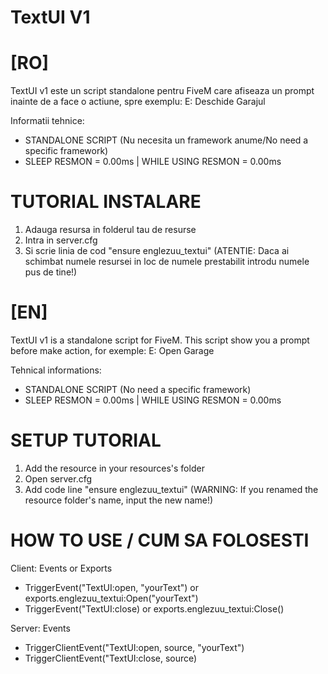 # TextUI V1 
# [RO] 

TextUI v1 este un script standalone pentru FiveM care afiseaza un prompt inainte de a face o actiune, spre exemplu: E: Deschide Garajul

Informatii tehnice: 

- STANDALONE SCRIPT (Nu necesita un framework anume/No need a specific framework) 
- SLEEP RESMON = 0.00ms | WHILE USING RESMON = 0.00ms

# TUTORIAL INSTALARE 
1) Adauga resursa in folderul tau de resurse 
2) Intra in server.cfg 
3) Si scrie linia de cod "ensure englezuu_textui" (ATENTIE: Daca ai schimbat numele resursei in loc de numele prestabilit introdu numele pus de tine!)

# [EN] 

TextUI v1 is a standalone script for FiveM. This script show you a prompt before make action, for exemple: E: Open Garage

Tehnical informations: 

- STANDALONE SCRIPT (No need a specific framework) 
- SLEEP RESMON = 0.00ms | WHILE USING RESMON = 0.00ms

# SETUP TUTORIAL 
1) Add the resource in your resources's folder 
2) Open server.cfg 
3) Add code line "ensure englezuu_textui" (WARNING: If you renamed the resource folder's name, input the new name!)

# HOW TO USE / CUM SA FOLOSESTI

Client: Events or Exports 
- TriggerEvent("TextUI:open, "yourText") or exports.englezuu_textui:Open("yourText")
- TriggerEvent("TextUI:close) or exports.englezuu_textui:Close()

Server: Events
- TriggerClientEvent("TextUI:open, source, "yourText")
- TriggerClientEvent("TextUI:close, source)
